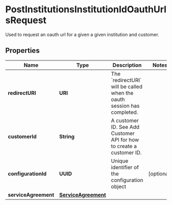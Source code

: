 

# PostInstitutionsInstitutionIdOauthUrlsRequest

Used to request an oauth url for a given a given institution and customer.

## Properties

| Name | Type | Description | Notes |
|------------ | ------------- | ------------- | -------------|
|**redirectURI** | **URI** | The &#x60;redirectURI&#x60; will be called when the oauth session has completed. |  |
|**customerId** | **String** | A customer ID. See Add Customer API for how to create a customer ID. |  |
|**configurationId** | **UUID** | Unique identifier of the configuration object |  [optional] |
|**serviceAgreement** | [**ServiceAgreement**](ServiceAgreement.md) |  |  |



